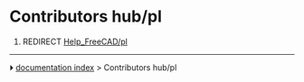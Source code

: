 # Contributors hub/pl
1.  REDIRECT [Help_FreeCAD/pl](Help_FreeCAD/pl.md)



---
⏵ [documentation index](../README.md) > Contributors hub/pl
